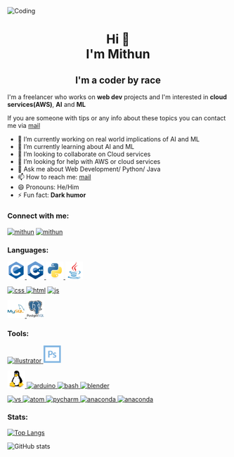 
<img alt="Coding" src="https://pbs.twimg.com/profile_banners/1562360315404517382/1661330836"><br>

<h1 align="center">Hi 👋<br> I'm Mithun</h1>
<h2 align="center">I'm a coder by race</h2>



I'm a freelancer who works on **web dev** projects and I'm interested in **cloud services(AWS)**, **AI** and **ML**

If you are someone with tips or any info about these topics you can contact me via [mail](mithunrp07@gmail.com)

- 🔭 I’m currently working on real world implications of AI and ML 
- 🌱 I’m currently learning about AI and ML 
- 👯 I’m looking to collaborate on Cloud services 
- 🤔 I’m looking for help with AWS or cloud services 
- 💬 Ask me about Web Development/ Python/ Java 
- 📫 How to reach me: [mail](mithunrp07@gmail.com) 
- 😄 Pronouns: He/Him 
- ⚡ Fun fact: **Dark humor**  
 
<h3 align="left">Connect with me:</h3>
<p align="left"> <a href="https://twitter.com/mithun_rp" target="blank"><img align="center" src="https://raw.githubusercontent.com/rahuldkjain/github-profile-readme-generator/master/src/images/icons/Social/twitter.svg" alt="mithun" height="30" width="40" /></a>
<a href="https://www.linkedin.com/in/mithunrp/" target="blank"><img align="center" src="https://raw.githubusercontent.com/rahuldkjain/github-profile-readme-generator/master/src/images/icons/Social/linked-in-alt.svg" alt="mithun" height="30" width="40" /></a>
</p>

<h3 align="left">Languages:</h3>
<p align="left"> 

<a href="https://www.cprogramming.com/" target="_blank" rel="noreferrer"> <img src="https://raw.githubusercontent.com/devicons/devicon/master/icons/c/c-original.svg" alt="c" width="40" height="40"/> </a> 
<a href="https://www.w3schools.com/cpp/" target="_blank" rel="noreferrer"> <img src="https://raw.githubusercontent.com/devicons/devicon/master/icons/cplusplus/cplusplus-original.svg" alt="cplusplus" width="40" height="40"/> </a>
<a href="https://www.python.org" target="_blank" rel="noreferrer"> <img src="https://raw.githubusercontent.com/devicons/devicon/master/icons/python/python-original.svg" alt="python" width="40" height="40"/> </a>
<a href="https://www.java.com" target="_blank" rel="noreferrer"> <img src="https://raw.githubusercontent.com/devicons/devicon/master/icons/java/java-original.svg" alt="java" width="40" height="40"/> </a>

<a href="https://www.w3schools.com/css/" target="_blank" rel="noreferrer"> 
<img src="https://upload.wikimedia.org/wikipedia/commons/thumb/d/d5/CSS3_logo_and_wordmark.svg/120px-CSS3_logo_and_wordmark.svg.png" alt="css" width="30" height="40"/> </a>
<a href="https://www.w3schools.com/html/html_intro.asp" target="_blank" rel="noreferrer"> <img src="https://user-images.githubusercontent.com/88702018/186561987-71d87d52-f0ec-4a06-b5fa-75bff1d69b23.png" alt="html" width="40" height="40"/></a>
<a href="https://www.w3schools.com/js/" target="_blank" rel="noreferrer"> 
<img src="https://upload.wikimedia.org/wikipedia/commons/thumb/d/d4/Javascript-shield.svg/1200px-Javascript-shield.svg.png" alt="js" width="30" height="40"/></a>

<a href="https://www.mysql.com/" target="_blank" rel="noreferrer"> <img src="https://raw.githubusercontent.com/devicons/devicon/master/icons/mysql/mysql-original-wordmark.svg" alt="mysql" width="40" height="40"/> </a> 
<a href="https://www.postgresql.org" target="_blank" rel="noreferrer"> <img src="https://raw.githubusercontent.com/devicons/devicon/master/icons/postgresql/postgresql-original-wordmark.svg" alt="postgresql" width="40" height="40"/> </a> 





<h3 align="left">Tools:</h3>
<a href="https://www.adobe.com/in/products/illustrator.html" target="_blank" rel="noreferrer"> <img src="https://www.vectorlogo.zone/logos/adobe_illustrator/adobe_illustrator-icon.svg" alt="illustrator" width="40" height="40"/> </a> 
<a href="https://www.photoshop.com/en" target="_blank" rel="noreferrer"> <img src="https://raw.githubusercontent.com/devicons/devicon/master/icons/photoshop/photoshop-line.svg" alt="photoshop" width="40" height="40"/> </a>

<a href="https://www.linux.org/" target="_blank" rel="noreferrer"> <img src="https://raw.githubusercontent.com/devicons/devicon/master/icons/linux/linux-original.svg" alt="linux" width="40" height="40"/> </a>
<a href="https://www.arduino.cc/" target="_blank" rel="noreferrer"> <img src="https://cdn.worldvectorlogo.com/logos/arduino-1.svg" alt="arduino" width="40" height="40"/> </a>
<a href="https://www.gnu.org/software/bash/" target="_blank" rel="noreferrer"> <img src="https://www.vectorlogo.zone/logos/gnu_bash/gnu_bash-icon.svg" alt="bash" width="40" height="40"/> </a>
<a href="https://www.blender.org/" target="_blank" rel="noreferrer"> <img src="https://download.blender.org/branding/community/blender_community_badge_white.svg" alt="blender" width="40" height="40"/> </a>

<a href="https://code.visualstudio.com/" target="_blank" rel="noreferrer"> 
<img src="https://upload.wikimedia.org/wikipedia/commons/thumb/9/9a/Visual_Studio_Code_1.35_icon.svg/75px-Visual_Studio_Code_1.35_icon.svg.png" alt="vs" width="40" height="40"/> </a>
<a href="https://atom.en.uptodown.com/windows" target="_blank" rel="noreferrer"> 
<img src="https://img.utdstc.com/icon/29f/b8c/29fb8ca7d51ee52cd1b89848d36bc2e2dcade52591409f9c8115752383f07360:200" alt="atom" width="40" height="40"/> </a>

<a href="https://www.jetbrains.com/pycharm/" target="_blank" rel="noreferrer">
<img src="https://upload.wikimedia.org/wikipedia/commons/thumb/1/1d/PyCharm_Icon.svg/220px-PyCharm_Icon.svg.png" alt="pycharm" width="40" height="40"/> </a>
<a href="https://www.anaconda.com/" target="_blank" rel="noreferrer"> 
<img src="https://upload.wikimedia.org/wikipedia/en/thumb/c/cd/Anaconda_Logo.png/121px-Anaconda_Logo.png" alt="anaconda" width="" height="40"/> </a>
<a href="https://jupyter.org/" target="_blank" rel="noreferrer"> 
<img src="https://jupyter.org/assets/homepage/main-logo.svg" alt="anaconda" width="" height="40"/> </a>


<h3 align="left">Stats:</h3>

[![Top Langs](https://github-readme-stats.vercel.app/api/top-langs/?username=MithunRP)](https://github.com/anuraghazra/github-readme-stats)

![GitHub stats](https://github-readme-stats.vercel.app/api?username=MithunRP&show_icons=true)  

